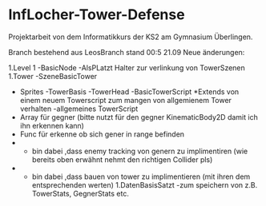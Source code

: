 # InfLocher-Tower-Defense

Projektarbeit von dem Informatikkurs der KS2 am Gymnasium Überlingen.

Branch bestehend aus LeosBranch stand 00:5 21.09
Neue änderungen:

1.Level 1
-BasicNode
 -AlsPLatzt Halter zur verlinkung von TowerSzenen
1.Tower
-SzeneBasicTower
 - Sprites
   -TowerBasis
   -TowerHead
-BasicTowerScript 
  *Extends von einem neuem Towerscript zum mangen von allgemienem Tower verhalten
-allgemeines TowerScript
 - Array für gegner (bitte nutzt für den gegner KinematicBody2D damit ich ihn erkennen kann)
 - Func für erkenne ob sich gener in range befinden
 - + bin dabei ,dass enemy tracking von genern zu implimentiren (wie bereits oben erwähnt nehmt den richtigen Collider pls)
 - + bin dabei ,dass bauen von tower zu implimentieren (mit ihren dem entsprechenden werten)
1.DatenBasisSatzt
-zum speichern von z.B. TowerStats, GegnerStats etc.
